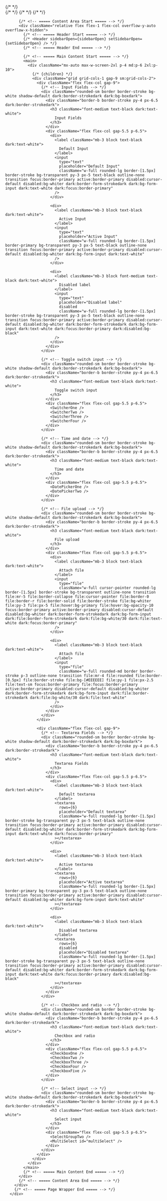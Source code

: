 <div className="dark:bg-boxdark-2 dark:text-bodydark">
        {/* <!-- ===== Page Wrapper Start ===== --> */}
        <div className="flex h-screen overflow-hidden">
          {/* <!-- ===== Sidebar Start ===== --> */}
          {/* <Sidebar sidebarOpen={sidebarOpen} setSidebarOpen={setSidebarOpen} /> */}
          {/* <!-- ===== Sidebar End ===== --> */}

          {/* <!-- ===== Content Area Start ===== --> */}
          <div className="relative flex flex-1 flex-col overflow-y-auto overflow-x-hidden">
            {/* <!-- ===== Header Start ===== --> */}
            {/* <Header sidebarOpen={sidebarOpen} setSidebarOpen={setSidebarOpen} /> */}
            {/* <!-- ===== Header End ===== --> */}

            {/* <!-- ===== Main Content Start ===== --> */}
            <main>
              <div className="mx-auto max-w-screen-2xl p-4 md:p-6 2xl:p-10">
                {/* {children} */}
                <div className="grid grid-cols-1 gap-9 sm:grid-cols-2">
                  <div className="flex flex-col gap-9">
                    {/* <!-- Input Fields --> */}
                    <div className="rounded-sm border border-stroke bg-white shadow-default dark:border-strokedark dark:bg-boxdark">
                      <div className="border-b border-stroke py-4 px-6.5 dark:border-strokedark">
                        <h3 className="font-medium text-black dark:text-white">
                          Input Fields
                        </h3>
                      </div>
                      <div className="flex flex-col gap-5.5 p-6.5">
                        <div>
                          <label className="mb-3 block text-black dark:text-white">
                            Default Input
                          </label>
                          <input
                            type="text"
                            placeholder="Default Input"
                            className="w-full rounded-lg border-[1.5px] border-stroke bg-transparent py-3 px-5 text-black outline-none transition focus:border-primary active:border-primary disabled:cursor-default disabled:bg-whiter dark:border-form-strokedark dark:bg-form-input dark:text-white dark:focus:border-primary"
                          />
                        </div>

                        <div>
                          <label className="mb-3 block text-black dark:text-white">
                            Active Input
                          </label>
                          <input
                            type="text"
                            placeholder="Active Input"
                            className="w-full rounded-lg border-[1.5px] border-primary bg-transparent py-3 px-5 text-black outline-none transition focus:border-primary active:border-primary disabled:cursor-default disabled:bg-whiter dark:bg-form-input dark:text-white"
                          />
                        </div>

                        <div>
                          <label className="mb-3 block font-medium text-black dark:text-white">
                            Disabled label
                          </label>
                          <input
                            type="text"
                            placeholder="Disabled label"
                            disabled
                            className="w-full rounded-lg border-[1.5px] border-stroke bg-transparent py-3 px-5 text-black outline-none transition focus:border-primary active:border-primary disabled:cursor-default disabled:bg-whiter dark:border-form-strokedark dark:bg-form-input dark:text-white dark:focus:border-primary dark:disabled:bg-black"
                          />
                        </div>
                      </div>
                    </div>

                    {/* <!-- Toggle switch input --> */}
                    <div className="rounded-sm border border-stroke bg-white shadow-default dark:border-strokedark dark:bg-boxdark">
                      <div className="border-b border-stroke py-4 px-6.5 dark:border-strokedark">
                        <h3 className="font-medium text-black dark:text-white">
                          Toggle switch input
                        </h3>
                      </div>
                      <div className="flex flex-col gap-5.5 p-6.5">
                        <SwitcherOne />
                        <SwitcherTwo />
                        <SwitcherThree />
                        <SwitcherFour />
                      </div>
                    </div>

                    {/* <!-- Time and date --> */}
                    <div className="rounded-sm border border-stroke bg-white shadow-default dark:border-strokedark dark:bg-boxdark">
                      <div className="border-b border-stroke py-4 px-6.5 dark:border-strokedark">
                        <h3 className="font-medium text-black dark:text-white">
                          Time and date
                        </h3>
                      </div>
                      <div className="flex flex-col gap-5.5 p-6.5">
                        <DatePickerOne />
                        <DatePickerTwo />
                      </div>
                    </div>

                    {/* <!-- File upload --> */}
                    <div className="rounded-sm border border-stroke bg-white shadow-default dark:border-strokedark dark:bg-boxdark">
                      <div className="border-b border-stroke py-4 px-6.5 dark:border-strokedark">
                        <h3 className="font-medium text-black dark:text-white">
                          File upload
                        </h3>
                      </div>
                      <div className="flex flex-col gap-5.5 p-6.5">
                        <div>
                          <label className="mb-3 block text-black dark:text-white">
                            Attach file
                          </label>
                          <input
                            type="file"
                            className="w-full cursor-pointer rounded-lg border-[1.5px] border-stroke bg-transparent outline-none transition file:mr-5 file:border-collapse file:cursor-pointer file:border-0 file:border-r file:border-solid file:border-stroke file:bg-whiter file:py-3 file:px-5 file:hover:bg-primary file:hover:bg-opacity-10 focus:border-primary active:border-primary disabled:cursor-default disabled:bg-whiter dark:border-form-strokedark dark:bg-form-input dark:file:border-form-strokedark dark:file:bg-white/30 dark:file:text-white dark:focus:border-primary"
                          />
                        </div>

                        <div>
                          <label className="mb-3 block text-black dark:text-white">
                            Attach file
                          </label>
                          <input
                            type="file"
                            className="w-full rounded-md border border-stroke p-3 outline-none transition file:mr-4 file:rounded file:border-[0.5px] file:border-stroke file:bg-[#EEEEEE] file:py-1 file:px-2.5 file:text-sm focus:border-primary file:focus:border-primary active:border-primary disabled:cursor-default disabled:bg-whiter dark:border-form-strokedark dark:bg-form-input dark:file:border-strokedark dark:file:bg-white/30 dark:file:text-white"
                          />
                        </div>
                      </div>
                    </div>
                  </div>

                  <div className="flex flex-col gap-9">
                    {/* <!-- Textarea Fields --> */}
                    <div className="rounded-sm border border-stroke bg-white shadow-default dark:border-strokedark dark:bg-boxdark">
                      <div className="border-b border-stroke py-4 px-6.5 dark:border-strokedark">
                        <h3 className="font-medium text-black dark:text-white">
                          Textarea Fields
                        </h3>
                      </div>
                      <div className="flex flex-col gap-5.5 p-6.5">
                        <div>
                          <label className="mb-3 block text-black dark:text-white">
                            Default textarea
                          </label>
                          <textarea
                            rows={6}
                            placeholder="Default textarea"
                            className="w-full rounded-lg border-[1.5px] border-stroke bg-transparent py-3 px-5 text-black outline-none transition focus:border-primary active:border-primary disabled:cursor-default disabled:bg-whiter dark:border-form-strokedark dark:bg-form-input dark:text-white dark:focus:border-primary"
                          ></textarea>
                        </div>

                        <div>
                          <label className="mb-3 block text-black dark:text-white">
                            Active textarea
                          </label>
                          <textarea
                            rows={6}
                            placeholder="Active textarea"
                            className="w-full rounded-lg border-[1.5px] border-primary bg-transparent py-3 px-5 text-black outline-none transition focus:border-primary active:border-primary disabled:cursor-default disabled:bg-whiter dark:bg-form-input dark:text-white"
                          ></textarea>
                        </div>

                        <div>
                          <label className="mb-3 block text-black dark:text-white">
                            Disabled textarea
                          </label>
                          <textarea
                            rows={6}
                            disabled
                            placeholder="Disabled textarea"
                            className="w-full rounded-lg border-[1.5px] border-stroke bg-transparent py-3 px-5 text-black outline-none transition focus:border-primary active:border-primary disabled:cursor-default disabled:bg-whiter dark:border-form-strokedark dark:bg-form-input dark:text-white dark:focus:border-primary dark:disabled:bg-black"
                          ></textarea>
                        </div>
                      </div>
                    </div>

                    {/* <!-- Checkbox and radio --> */}
                    <div className="rounded-sm border border-stroke bg-white shadow-default dark:border-strokedark dark:bg-boxdark">
                      <div className="border-b border-stroke py-4 px-6.5 dark:border-strokedark">
                        <h3 className="font-medium text-black dark:text-white">
                          Checkbox and radio
                        </h3>
                      </div>
                      <div className="flex flex-col gap-5.5 p-6.5">
                        <CheckboxOne />
                        <CheckboxTwo />
                        <CheckboxThree />
                        <CheckboxFour />
                        <CheckboxFive />
                      </div>
                    </div>

                    {/* <!-- Select input --> */}
                    <div className="rounded-sm border border-stroke bg-white shadow-default dark:border-strokedark dark:bg-boxdark">
                      <div className="border-b border-stroke py-4 px-6.5 dark:border-strokedark">
                        <h3 className="font-medium text-black dark:text-white">
                          Select input
                        </h3>
                      </div>
                      <div className="flex flex-col gap-5.5 p-6.5">
                        <SelectGroupTwo />
                        <MultiSelect id="multiSelect" />
                      </div>
                    </div>
                  </div>
                </div>
              </div>
            </main>
            {/* <!-- ===== Main Content End ===== --> */}
          </div>
          {/* <!-- ===== Content Area End ===== --> */}
        </div>
        {/* <!-- ===== Page Wrapper End ===== --> */}
      </div>
